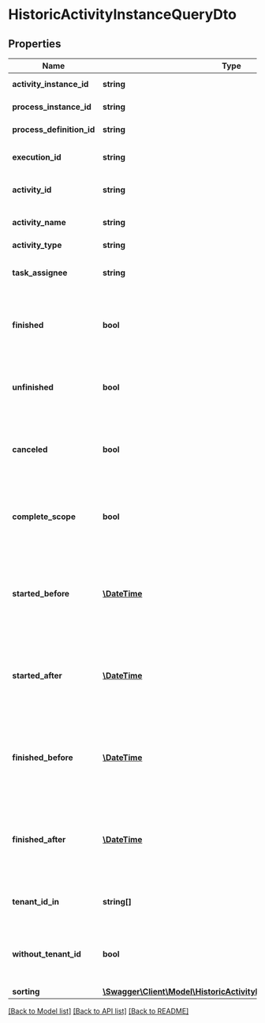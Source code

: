 # HistoricActivityInstanceQueryDto

## Properties
Name | Type | Description | Notes
------------ | ------------- | ------------- | -------------
**activity_instance_id** | **string** | Filter by activity instance id. | [optional] 
**process_instance_id** | **string** | Filter by process instance id. | [optional] 
**process_definition_id** | **string** | Filter by process definition id. | [optional] 
**execution_id** | **string** | Filter by the id of the execution that executed the activity instance. | [optional] 
**activity_id** | **string** | Filter by the activity id (according to BPMN 2.0 XML). | [optional] 
**activity_name** | **string** | Filter by the activity name (according to BPMN 2.0 XML). | [optional] 
**activity_type** | **string** | Filter by activity type. | [optional] 
**task_assignee** | **string** | Only include activity instances that are user tasks and assigned to a given user. | [optional] 
**finished** | **bool** | Only include finished activity instances. Value may only be &#x60;true&#x60;, as &#x60;false&#x60; behaves the same as when the property is not set. | [optional] 
**unfinished** | **bool** | Only include unfinished activity instances. Value may only be &#x60;true&#x60;, as &#x60;false&#x60; behaves the same as when the property is not set. | [optional] 
**canceled** | **bool** | Only include canceled activity instances. Value may only be &#x60;true&#x60;, as &#x60;false&#x60; behaves the same as when the property is not set. | [optional] 
**complete_scope** | **bool** | Only include activity instances which completed a scope. Value may only be &#x60;true&#x60;, as &#x60;false&#x60; behaves the same as when the property is not set. | [optional] 
**started_before** | [**\DateTime**](\DateTime.md) | Restrict to instances that were started before the given date. By [default](https://docs.camunda.org/manual/7.21/reference/rest/overview/date-format/), the date must have the format &#x60;yyyy-MM-dd&#x27;T&#x27;HH:mm:ss.SSSZ&#x60;, e.g., &#x60;2013-01-23T14:42:45.000+0200&#x60;. | [optional] 
**started_after** | [**\DateTime**](\DateTime.md) | Restrict to instances that were started after the given date. By [default](https://docs.camunda.org/manual/7.21/reference/rest/overview/date-format/), the date must have the format &#x60;yyyy-MM-dd&#x27;T&#x27;HH:mm:ss.SSSZ&#x60;, e.g., &#x60;2013-01-23T14:42:45.000+0200&#x60;. | [optional] 
**finished_before** | [**\DateTime**](\DateTime.md) | Restrict to instances that were finished before the given date. By [default](https://docs.camunda.org/manual/7.21/reference/rest/overview/date-format/), the date must have the format &#x60;yyyy-MM-dd&#x27;T&#x27;HH:mm:ss.SSSZ&#x60;, e.g., &#x60;2013-01-23T14:42:45.000+0200&#x60;. | [optional] 
**finished_after** | [**\DateTime**](\DateTime.md) | Restrict to instances that were finished after the given date. By [default](https://docs.camunda.org/manual/7.21/reference/rest/overview/date-format/), the date must have the format &#x60;yyyy-MM-dd&#x27;T&#x27;HH:mm:ss.SSSZ&#x60;, e.g., &#x60;2013-01-23T14:42:45.000+0200&#x60;. | [optional] 
**tenant_id_in** | **string[]** | Must be a JSON array of Strings. An activity instance must have one of the given tenant ids. | [optional] 
**without_tenant_id** | **bool** | Only include historic activity instances that belong to no tenant. Value may only be &#x60;true&#x60;, as &#x60;false&#x60; is the default behavior. | [optional] 
**sorting** | [**\Swagger\Client\Model\HistoricActivityInstanceQueryDtoSorting[]**](HistoricActivityInstanceQueryDtoSorting.md) | Apply sorting of the result | [optional] 

[[Back to Model list]](../../README.md#documentation-for-models) [[Back to API list]](../../README.md#documentation-for-api-endpoints) [[Back to README]](../../README.md)

